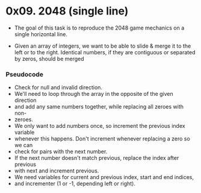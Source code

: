 # 0x09. 2048 (single line)

- The goal of this task is to reproduce the 2048 game mechanics on a single horizontal line.

- Given an array of integers, we want to be able to slide & merge it to the left or to the right. Identical numbers, if they are contiguous or separated by zeros, should be merged

### Pseudocode

 - Check for null and invalid direction.
 - We'll need to loop through the array in the opposite of the given direction
 - and add any same numbers together, while replacing all zeroes with non-
 - zeroes.
 - We only want to add numbers once, so increment the previous index variable
 - whenever this happens. Don't increment whenever replacing a zero so we can
 - check for pairs with the next number.
 - If the next number doesn't match previous, replace the index after previous
 - with next and increment previous.
 - We need variables for current and previous index, start and end indices,
 - and incrementer (1 or -1, depending left or right).
